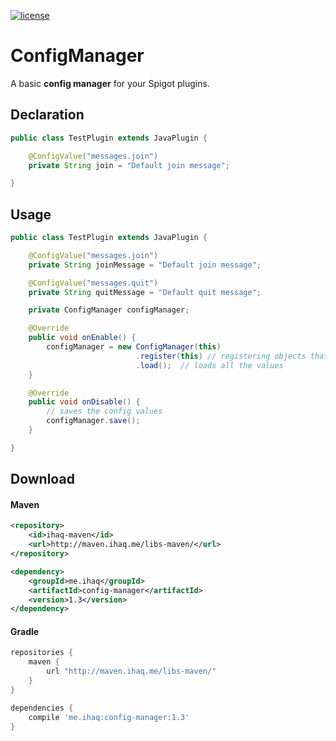 [![license](https://img.shields.io/github/license/mashape/apistatus.svg) ](LICENSE)

# ConfigManager
A basic **config manager** for your Spigot plugins.

## Declaration
```java
public class TestPlugin extends JavaPlugin {

    @ConfigValue("messages.join")
    private String join = "Default join message";

}
```

## Usage
```java
public class TestPlugin extends JavaPlugin {

    @ConfigValue("messages.join")
    private String joinMessage = "Default join message";

    @ConfigValue("messages.quit")
    private String quitMessage = "Default quit message";

    private ConfigManager configManager;

    @Override
    public void onEnable() {
        configManager = new ConfigManager(this)
                            .register(this) // registering objects that contain ConfigValue fields
                            .load();  // loads all the values
    }

    @Override
    public void onDisable() {
        // saves the config values
        configManager.save();
    }

}
```

## Download

#### Maven
```xml
<repository>
    <id>ihaq-maven</id>
    <url>http://maven.ihaq.me/libs-maven/</url>
</repository>

<dependency>
    <groupId>me.ihaq</groupId>
    <artifactId>config-manager</artifactId>
    <version>1.3</version>
</dependency>
```

#### Gradle
```gradle
repositories {
    maven {
        url "http://maven.ihaq.me/libs-maven/"
    }
}

dependencies {
    compile 'me.ihaq:config-manager:1.3'
}
```
